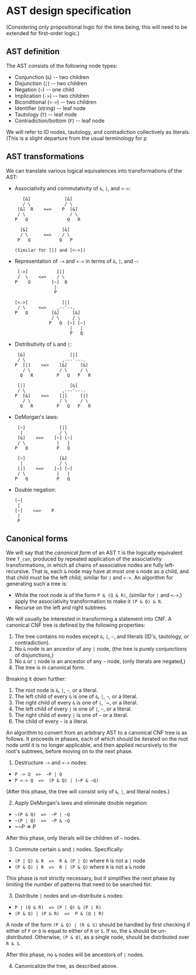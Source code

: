 # AST design specification

(Considering only propositional logic for the time being; this will need to
be extended for first-order logic.)

## AST definition

The AST consists of the following node types:

- Conjunction (`&`) -- two children
- Disjunction (`|`) -- two children
- Negation (`~`) -- one child
- Implication (`->`) -- two children
- Biconditional (`<->`) -- two children
- Identifier (string) -- leaf node
- Tautology (`T`) -- leaf node
- Contradiction/bottom (`F`) -- leaf node

We will refer to ID nodes, tautology, and contradiction collectively as literals.
(This is a slight departure from the usual terminology for p

## AST transformations

We can translate various logical equivalences into transformations of the AST:

- Associativity and commutativity of `&`, `|`, and `<->`:
  ```
     [&]             [&]
     / \             / \
   [&]  R    <=>    P  [&]
   / \                 / \
  P   Q               Q   R

    [&]             [&]
    / \      <=>    / \
   P   Q           Q   P

  (Similar for [|] and [<->])
  ```

- Representation of `->` and `<->` in terms of `&`, `|`, and `~`:
  ```
   [->]           [|]
   /  \    <=>    / \
  P    Q        [~]  Q
                 |
                 P

  [<->]             [|]
   / \     <=>    ,--'--.
  P   Q         [&]     [&]
                / \     / \
               P   Q  [~] [~]
                       |   |
                       P   Q
  ```

- Distributivity of `&` and `|`:
  ```
   [&]                 [|]
   / \              ,---'---.
  P  [|]    <=>    [&]     [&]
     / \           / \     / \
    Q   R         P   Q   P   R

   [|]                 [&]
   / \              ,---'---.
  P  [&]    <=>    [|]     [|]
     / \           / \     / \
    Q   R         P   Q   P   R
  ```

- DeMorgan's laws:
  ```
   [~]             [|]
    |              / \
   [&]    <=>    [~] [~]
   / \            |   |
  P   Q           P   Q

   [~]             [&]
    |              / \
   [|]    <=>    [~] [~]
   / \            |   |
  P   Q           P   Q
  ```

- Double negation:
  ```
  [~]
   |
  [~]    <=>    P
   |
   P
  ```

## Canonical forms

We will say that the _canonical form_ of an AST `T` is the logically equivalent
tree `T_can`, produced by repeated application of the associativity transformations,
in which all chains of associative nodes are fully left-recursive. That is,
each `&` node may have at most one `&` node as a child, and that child must be the left
child; similar for `|` and `<->`. An algorithm for generating such a tree is:

- While the root node is of the form `P & (Q & R)`, (similar for `|` and `<->`,)
  apply the associativity transformation to make it `(P & Q) & R`.
- Recurse on the left and right subtrees.

We will usually be interested in transforming a statement into CNF. A canonical CNF tree
is defined by the following properties:
1. The tree contains no nodes except `&`, `|`, `~`, and literals (ID's, tautology, or contradiction).
2. No `&` node is an ancestor of any `|` node, (the tree is purely conjunctions of disjunctions,)
3. No `&` or `|` node is an ancestor of any `~` node, (only literals are negated,)
4. The tree is in canonical form.

Breaking it down further:
1. The root node is `&`, `|`, `~`, or a literal.
2. The left child of every `&` is one of `&`, `|`, `~`, or a literal.
3. The right child of every `&` is one of `|`, `~, or a literal.
4. The left child of every `|` is one of `|`, `~`, or a literal.
5. The right child of every `|` is one of `~` or a literal.
6. The child of every `~` is a literal.

An algorithm to convert from an arbitrary AST to a canonical CNF tree is as follows.
It proceeds in phases, each of which should be iterated on the root node until it
is no longer applicable, and then applied recursively to the root's subtrees, before
moving on to the next phase.
1. Destructure `->` and `<->` nodes:
  - `P -> Q  =>  ~P | Q`
  - `P <-> Q  =>  (P & Q) | (~P & ~Q)`

  (After this phase, the tree will consist only of `&`, `|`, and literal nodes.)

2. Apply DeMorgan's laws and eliminate double negation:
  - `~(P & Q)  =>  ~P | ~Q`
  - `~(P | Q)  =>  ~P & ~Q`
  - ~~P  =>  P

  After this phase, only literals will be children of `~` nodes.

3. Commute certain `&` and `|` nodes. Specifically:
  - `(P | Q) & R  =>  R & (P | Q)` where `R` is not a `|` node
  - `(P & Q) | R  =>  R | (P & Q)` where `R` is not a `&` node

  This phase is not strictly necessary, but it simplifies the next phase by
  limiting the number of patterns that need to be searched for.

3. Distribute `|` nodes and un-distribute `&` nodes:
  - `P | (Q & R)  => (P | Q) & (P | R)`
  - `(P & Q) | (P & R)  =>  P & (Q | R)`

  A node of the form `(P & Q) | (R & S)` should be handled by first
  checking if either of `P` or `Q` is equal to either of `R` or `S`.
  If so, the `&` should be un-distributed. Otherwise,
  `(P & Q)`, as a single node, should be distributed over `R & S`.

  After this phase, no `&` nodes will be ancestors of `|` nodes.

4. Canonicalize the tree, as described above.
